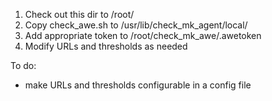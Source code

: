 1. Check out this dir to /root/
1. Copy check_awe.sh to /usr/lib/check_mk_agent/local/
2. Add appropriate token to /root/check_mk_awe/.awetoken
4. Modify URLs and thresholds as needed

To do:

* make URLs and thresholds configurable in a config file
